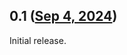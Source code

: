 ## 0.1 ([Sep 4, 2024](https://github.com/ramensoftware/windhawk-mods/blob/15b8878e02343f715b24376701b5f15b5dfb2d33/mods/win10-taskbar-on-win11-24h2.wh.cpp))

Initial release.
